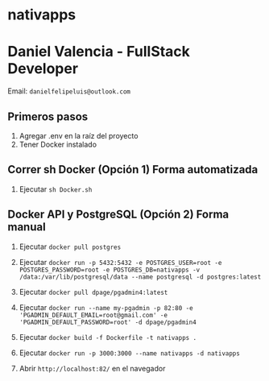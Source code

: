 # nativapps

# Daniel Valencia - FullStack Developer
Email: `danielfelipeluis@outlook.com`

## Primeros pasos

1. Agregar .env en la raíz del proyecto
2. Tener Docker instalado

## Correr sh Docker (Opción 1) Forma automatizada

1. Ejecutar `sh Docker.sh`

## Docker API y PostgreSQL (Opción 2) Forma manual

1. Ejecutar `docker pull postgres`

2. Ejecutar `docker run -p 5432:5432 -e POSTGRES_USER=root -e POSTGRES_PASSWORD=root -e POSTGRES_DB=nativapps -v /data:/var/lib/postgresql/data --name postgresql -d postgres:latest`

3. Ejecutar `docker pull dpage/pgadmin4:latest`

4. Ejecutar `docker run --name my-pgadmin -p 82:80 -e 'PGADMIN_DEFAULT_EMAIL=root@gmail.com' -e 'PGADMIN_DEFAULT_PASSWORD=root' -d dpage/pgadmin4`

5. Ejecutar `docker build -f Dockerfile -t nativapps .`

6. Ejecutar `docker run -p 3000:3000 --name nativapps -d nativapps`

7. Abrir `http://localhost:82/` en el navegador